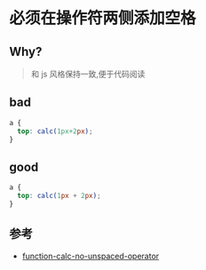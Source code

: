 # 必须在操作符两侧添加空格

## Why?

> 和 js 风格保持一致,便于代码阅读

## bad

```css
a {
  top: calc(1px+2px);
}
```

## good

```css
a {
  top: calc(1px + 2px);
}
```

## 参考

- [function-calc-no-unspaced-operator](https://stylelint.io/user-guide/rules/list/function-calc-no-unspaced-operator)
